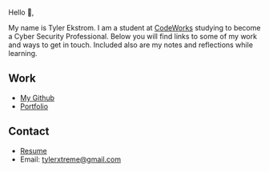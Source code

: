 Hello 👋, 

My name is Tyler Ekstrom. I am a student at [CodeWorks](https://boisecodeworks.com) studying to become a Cyber Security Professional. Below you will find links to some of my work and ways to get in touch. Included also are my notes and reflections while learning. 

## Work

  + [My Github](https://github.com/TylerEkstrom)
  + [Portfolio](https://TylerEkstrom.github.io/)

## Contact

  + [Resume](https://TylerEkstrom.github.io/resume)
  + Email: tylerxtreme@gmail.com
  
